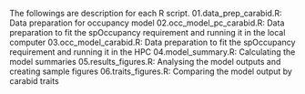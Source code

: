 The followings are description for each R script.
01.data_prep_carabid.R: Data preparation for occupancy model
02.occ_model_pc_carabid.R: Data preparation to fit the spOccupancy requirement and running it in the local computer
03.occ_model_carabid.R: Data preparation to fit the spOccupancy requirement and running it in the HPC
04.model_summary.R: Calculating the model summaries
05.results_figures.R: Analysing the model outputs and creating sample figures
06.traits_figures.R: Comparing the model output by carabid traits
